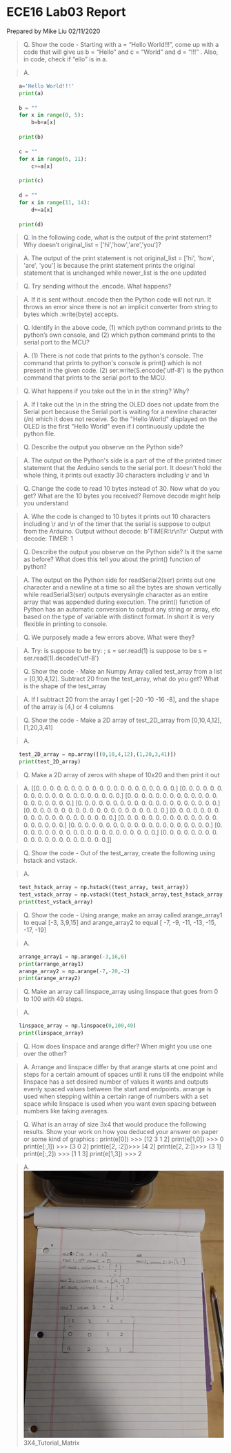 # ECE16 Lab03 Report
Prepared by Mike Liu
02/11/2020

>Q. Show the code - Starting with a = “Hello World!!!”, come up with a code that will give us b = “Hello” and c = “World” and d = “!!!” . Also, in code, check if “ello” is in a. 

>A. 
```python
    a='Hello World!!!'
    print(a)

    b = ""
    for x in range(0, 5):
        b=b+a[x]
        
    print(b)

    c = ""
    for x in range(6, 11):
        c+=a[x]
        
    print(c)

    d = ""
    for x in range(11, 14):
        d+=a[x]

    print(d)
```
>Q. In the following code, what is the output of the print statement? Why doesn’t original_list = ['hi','how','are','you']?

>A. The output of the print statement is not original_list = ['hi', 'how', 'are', 'you'] is because the print statement prints the original statement that is unchanged while newer_list is the one updated

>Q. Try sending without the .encode. What happens? 

>A. If it is sent without .encode then the Python code will not run. It throws an error since there is not an implicit converter from string to bytes which .write(byte) accepts.

>Q. Identify in the above code, (1) which python command prints to the python’s own console, and (2) which python command prints to the serial port to the MCU?

>A.
(1) There is not code that prints to the python's console. The command that prints to python's console is print() which is not present in the given code.
(2) ser.write(S.encode('utf-8') is the python command that prints to the serial port to the MCU.

>Q. What happens if you take out the \n in the string? Why?

>A. If I take out the \n in the string the OLED does not update from the Serial port because the Serial port is waiting for a newline character (/n) which it does not receive. So the "Hello World" displayed on the OLED is the first "Hello World" even if I continuously update the python file.

>Q. Describe the output you observe on the Python side? 

>A. The output on the Python's side is a part of the of the printed timer statement that the Arduino sends to the serial port. It doesn't hold the whole thing, it prints out exactly 30 characters including \r and \n

>Q. Change the code to read 10 bytes instead of 30. Now what do you get? What are the 10 bytes you received? Remove decode might help you understand

>A. Whe the code is changed to 10 bytes it prints out 10 characters including \r and \n of the timer that the serial is suppose to output from the Arduino. 
Output without decode: b'TIMER:\r\n1\r'
Output with decode: TIMER:
                                    1

>Q. Describe the output you observe on the Python side? Is it the same as before? What does this tell you about the print() function of python? 

>A. The output on the Python side for readSerial2(ser) prints out one character and a newline at a time so all the bytes are shown vertically while readSerial3(ser) outputs everysingle character as an entire array that was appended during execution. The print() function of Python has an automatic conversion to output any string or array, etc based on the type of variable with distinct format. In short it is very flexible in printing to console. 

>Q. We purposely made a few errors above. What were they? 

>A. Try: is suppose to be try: ; s = ser.read(1) is suppose to be s = ser.read(1).decode('utf-8')

>Q. Show the code - Make an Numpy Array called test_array  from a list = [0,10,4,12]. Subtract 20 from the test_array, what do you get? What is the shape of the test_array

>A. If I subtract 20 from the array I get [-20 -10 -16  -8], and the shape of the array is (4,) or 4 columns

>Q. Show the code - Make a 2D array of test_2D_array from [0,10,4,12],[1,20,3,41]

>A.
```python
    test_2D_array = np.array([(0,10,4,12),(1,20,3,41)])
    print(test_2D_array)
```
>Q. Make a 2D array of zeros with shape of 10x20 and then print it out

>A. 
[[0. 0. 0. 0. 0. 0. 0. 0. 0. 0. 0. 0. 0. 0. 0. 0. 0. 0. 0. 0.]
[0. 0. 0. 0. 0. 0. 0. 0. 0. 0. 0. 0. 0. 0. 0. 0. 0. 0. 0. 0.]
[0. 0. 0. 0. 0. 0. 0. 0. 0. 0. 0. 0. 0. 0. 0. 0. 0. 0. 0. 0.]
[0. 0. 0. 0. 0. 0. 0. 0. 0. 0. 0. 0. 0. 0. 0. 0. 0. 0. 0. 0.]
[0. 0. 0. 0. 0. 0. 0. 0. 0. 0. 0. 0. 0. 0. 0. 0. 0. 0. 0. 0.]
[0. 0. 0. 0. 0. 0. 0. 0. 0. 0. 0. 0. 0. 0. 0. 0. 0. 0. 0. 0.]
[0. 0. 0. 0. 0. 0. 0. 0. 0. 0. 0. 0. 0. 0. 0. 0. 0. 0. 0. 0.]
[0. 0. 0. 0. 0. 0. 0. 0. 0. 0. 0. 0. 0. 0. 0. 0. 0. 0. 0. 0.]
[0. 0. 0. 0. 0. 0. 0. 0. 0. 0. 0. 0. 0. 0. 0. 0. 0. 0. 0. 0.]
[0. 0. 0. 0. 0. 0. 0. 0. 0. 0. 0. 0. 0. 0. 0. 0. 0. 0. 0. 0.]]

>Q. Show the code - Out of the test_array, create the following using hstack and vstack. 

>A.
```python
    test_hstack_array = np.hstack((test_array, test_array))
    test_vstack_array = np.vstack((test_hstack_array,test_hstack_array,test_hstack_array,test_hstack_array))
    print(test_vstack_array)
```

>Q. Show the code - Using arange, make an array called arange_array1 to equal [-3, 3,9,15] and arange_array2 to equal [ -7,  -9, -11, -13, -15, -17, -19]

>A. 
```python
    arrange_array1 = np.arange(-3,16,6)
    print(arrange_array1)
    arange_array2 = np.arange(-7,-20,-2)
    print(arange_array2)
```
>Q. Make an array call linspace_array using linspace that goes from 0 to 100 with 49 steps. 

>A.
```python
    linspace_array = np.linspace(0,100,49)
    print(linspace_array)
```

>Q. How does linspace and arange differ? When might you use one over the other?

>A. Arrange and linspace differ by that arange starts at one point and steps for a certain amount of spaces until it runs till the endpoint while linspace has a set desired number of values it wants and outputs evenly spaced values between the start and endpoints. arrange is used when stepping within a certain range of numbers with a set space while linspace is used when you want even spacing between numbers like taking averages.

>Q. What is an array of size 3x4 that would produce the following results. Show your work on how you deduced your answer on paper or some kind of graphics :
print(e[0])     >>> [12 3 1 2]
print(e[1,0])  >>> 0
print(e[:,1])   >>> [3 0 2]
print(e[2, :2])>>> [4 2]
print(e[2, 2:])>>> [3 1] 
print(e[:,2])  >>> [1 1 3]
print(e[1,3]) >>> 2


>A.![3X4_Tutorial_Matrix](fig/LAB03_IMAGES/3X4_Tutorial_Matrix.jpg)
3X4_Tutorial_Matrix
